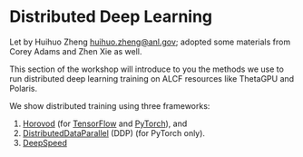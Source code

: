# Distributed Deep Learning

Let by Huihuo Zheng <huihuo.zheng@anl.gov>; adopted some materials from  Corey Adams and Zhen Xie as well. 

This section of the workshop will introduce to you the methods we use to run distributed deep learning training on ALCF resources like ThetaGPU and Polaris. 

We show distributed training using three frameworks: 
1. [Horovod](Horovod/README.md) (for [TensorFlow](tensorflow.org) and [PyTorch](pytorch.org)), and
2. [DistributedDataParallel](DDP/README.md) (DDP) (for PyTorch only).
3. [DeepSpeed](DeepSpeed/README.md)